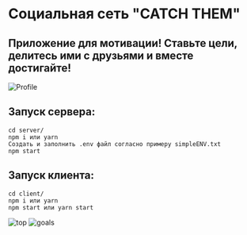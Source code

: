 # Социальная сеть "CATCH THEM"
## Приложение для мотивации! Ставьте цели, делитесь ими с друзьями и вместе достигайте!

![Profile](https://github.com/IliaisaChamp/active-list-social/raw/main/profile.jpg)

## Запуск сервера:

    cd server/
    npm i или yarn
    Cоздать и заполнить .env файл согласно примеру simpleENV.txt
    npm start


## Запуск клиента:
    cd client/
    npm i или yarn
    npm start или yarn start



![top](https://github.com/IliaisaChamp/active-list-social/raw/main/top.jpg)
![goals](https://github.com/IliaisaChamp/active-list-social/raw/main/goals.jpg)
